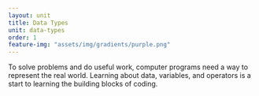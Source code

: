 ```yaml
---
layout: unit
title: Data Types
unit: data-types
order: 1
feature-img: "assets/img/gradients/purple.png"
---
```


To solve problems and do useful work, computer programs need a way to represent the real world. Learning about data, variables, and operators is a start to learning the building blocks of coding.
